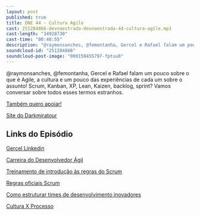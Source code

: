 ```yaml
---
layout: post
published: true
title: DNE 44 - Cultura Agile
cast: 251284866-devnaestrada-devnaestrada-44-cultura-agile.mp3
cast-length: "34928730"
cast-time: "00:48:55"
description: "@raymonsanches, @femontanha, Gercel e Rafael falam um pouco sobre o que é Agile, a cultura e um pouco das experiências de cada um sobre o assunto! Scrum, Kanban, XP, Lean, Kaizen, backlog, sprint? Vamos conversar sobre todos esses termos estranhos."
soundcloud-id: "251284866"
soundcloud-post-image: "000150455797-fptuu8"
---
```


@raymonsanches, @femontanha, Gercel e Rafael falam um pouco sobre o que é Agile, a cultura e um pouco das experiências de cada um sobre o assunto! Scrum, Kanban, XP, Lean, Kaizen, backlog, sprint? Vamos conversar sobre todos esses termos estranhos.

<a href="http://www.apoia.se/devnaestrada" class="btn">
  Também quero apoiar!
</a>

[Site do Darkmiratour](https://br.darkmiratour.com/)

<h2>Links do Episódio</h2>

[Gercel Linkedin](http://linkedin.com/in/gercel)

[Carreira do Desenvolvedor Ágil](http://www.slideshare.net/GercelSilva/o-desenvolvedor-renascentista)

[Treinamento de introdução às regras do Scrum](http://www.collab.net/services/training/agile_e-learning)

[Regras oficiais Scrum](http://scrumguides.org/)

[Como estruturar times de desenvolvimento inovadores](http://www.jeffgothelf.com/blog/building-in-house-innovation-teams-small-collocated-dedicated-self-sufficient)

[Cultura X Processo](http://blog.locaweb.com.br/artigos/metodologias-ageis/metodologias-ageis-sao-processos-agilidade-e-cultura/)
